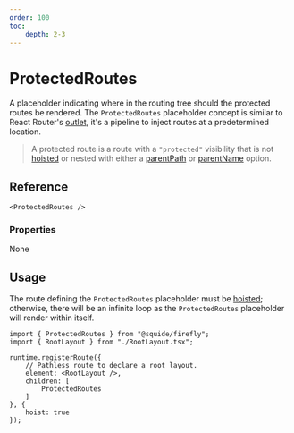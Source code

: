 ```yaml
---
order: 100
toc:
    depth: 2-3
---
```


# ProtectedRoutes

A placeholder indicating where in the routing tree should the protected routes be rendered. The `ProtectedRoutes` placeholder concept is similar to React Router's [outlet](https://reactrouter.com/en/main/components/outlet), it's a pipeline to inject routes at a predetermined location.

> A protected route is a route with a `"protected"` visibility that is not [hoisted](../runtime/runtime-class.md#register-an-hoisted-route) or nested with either a [parentPath](../runtime/runtime-class.md#register-nested-routes-under-an-existing-route) or [parentName](../runtime/runtime-class.md#register-a-named-route) option.

## Reference

```tsx
<ProtectedRoutes />
```

### Properties

None

## Usage

The route defining the `ProtectedRoutes` placeholder must be [hoisted](../runtime/runtime-class.md#register-an-hoisted-route); otherwise, there will be an infinite loop as the `ProtectedRoutes` placeholder will render within itself.

```tsx !#8,11 shell/src/register.tsx
import { ProtectedRoutes } from "@squide/firefly";
import { RootLayout } from "./RootLayout.tsx";

runtime.registerRoute({
    // Pathless route to declare a root layout.
    element: <RootLayout />,
    children: [
        ProtectedRoutes
    ]
}, {
    hoist: true
});
```
